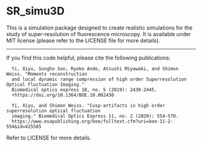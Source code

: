 # SR_simu3D
This is a simulation package designed to create realistic simulations for the study of super-resolution of fluorescence microscopy. It is available under MIT license (please refer to the LICENSE file for more details).

















----------------------------------------------------------------------------------------

If you find this code helpful, please cite the following publications:
  
      Yi, Xiyu, Sungho Son, Ryoko Ando, Atsushi Miyawaki, and Shimon Weiss. "Moments reconstruction 
      and local dynamic range compression of high order Superresolution Optical Fluctuation Imaging." 
      Biomedical optics express 10, no. 5 (2019): 2430-2445.
      •https://doi.org/10.1364/BOE.10.002430 
      
      Yi, Xiyu, and Shimon Weiss. "Cusp-artifacts in high order superresolution optical fluctuation 
      imaging." Biomedical Optics Express 11, no. 2 (2020): 554-570.
      https://www.osapublishing.org/boe/fulltext.cfm?uri=boe-11-2-554&id=425585
      
      
Refer to LICENSE for more details.
